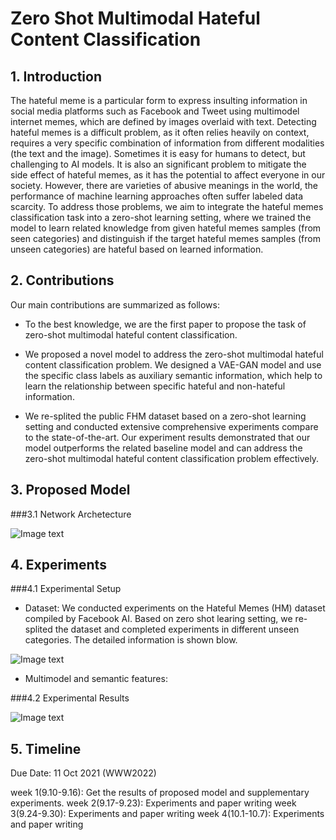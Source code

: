 # Zero Shot Multimodal Hateful Content Classification
**1. Introduction**
----------------------

The hateful meme is a particular form to express insulting information in social media platforms such as Facebook and Tweet using multimodel internet memes, which are defined by images overlaid with text. Detecting hateful memes is a difficult problem, as it often relies heavily on context, requires a very specific combination of information from different modalities (the text and the image). Sometimes it is easy for humans
to detect, but challenging to AI models. It is also an significant problem to mitigate the side effect of hateful memes, as it has the potential to affect everyone in our society. However, there are varieties of abusive meanings in the world, the performance of machine learning approaches often suffer labeled data scarcity. To address those problems, we aim to integrate the hateful memes classification task into a zero-shot learning setting, where we trained the model to learn related knowledge from given hateful memes samples (from seen categories) and distinguish if the target hateful memes samples (from unseen categories) are hateful based on learned information.


**2. Contributions**
----------------------
Our main contributions are summarized as follows:

- To the best knowledge, we are the first paper to propose the task of zero-shot multimodal hateful content classification. 

- We proposed a novel model to address the zero-shot multimodal hateful content classification problem. We designed a VAE-GAN model and use the specific class labels as auxiliary semantic information, which help to learn the relationship between specific hateful and non-hateful information.

- We re-splited the public FHM dataset based on a zero-shot learning setting and conducted extensive comprehensive experiments compare to the state-of-the-art. Our experiment results demonstrated that our model outperforms the related baseline model and can address the zero-shot multimodal hateful content classification problem effectively.


**3. Proposed Model**
----------------------

###3.1 Network Archetecture

![Image text](https://gitlab.com/dianachu1026/img/-/raw/main/model.jpg)



**4. Experiments**
----------------------

###4.1 Experimental Setup

- Dataset: We conducted experiments on the Hateful Memes (HM) dataset compiled by Facebook AI. Based on zero shot learing setting, we re-splited the dataset and completed experiments in different unseen categories. The detailed information is shown blow. 

![Image text](https://gitlab.com/dianachu1026/img/-/raw/main/dataset.jpg)

- Multimodel and semantic features: 



###4.2 Experimental Results

![Image text](https://gitlab.com/dianachu1026/img/-/raw/main/visualbert.jpg)


**5. Timeline**
----------------------

Due Date: 11 Oct 2021 (WWW2022)

week 1(9.10-9.16): Get the results of proposed model and supplementary experiments.
week 2(9.17-9.23): Experiments and paper writing
week 3(9.24-9.30): Experiments and paper writing
week 4(10.1-10.7): Experiments and paper writing




